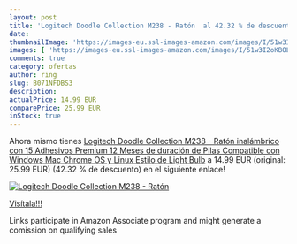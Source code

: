 ```yaml
---
layout: post
title: 'Logitech Doodle Collection M238 - Ratón  al 42.32 % de descuento'
date: 
thumbnailImage: 'https://images-eu.ssl-images-amazon.com/images/I/51w3I2oKBOL._SL200_.jpg'
images: [ 'https://images-eu.ssl-images-amazon.com/images/I/51w3I2oKBOL._SL200_.jpg' ]
comments: true
category: ofertas
author: ring
slug: B071NFDBS3
description:
actualPrice: 14.99 EUR
comparePrice: 25.99 EUR
inStock: true
---
```


Ahora mismo tienes [Logitech Doodle Collection M238 - Ratón inalámbrico con 15 Adhesivos Premium  12 Meses de duración de Pilas  Compatible con Windows  Mac  Chrome OS y Linux  Estilo de Light Bulb](https://www.amazon.es/dp/B071NFDBS3/?tag=tolees-21) a 14.99 EUR (original: 25.99 EUR) (42.32 %  de descuento) en el siguiente enlace!

[![Logitech Doodle Collection M238 - Ratón ](https://images-eu.ssl-images-amazon.com/images/I/51w3I2oKBOL._SL200_.jpg)](https://www.amazon.es/dp/B071NFDBS3/?tag=tolees-21)

[Visítala!!!](https://www.amazon.es/dp/B071NFDBS3/?tag=tolees-21)

Links participate in Amazon Associate program and might generate a comission on qualifying sales
